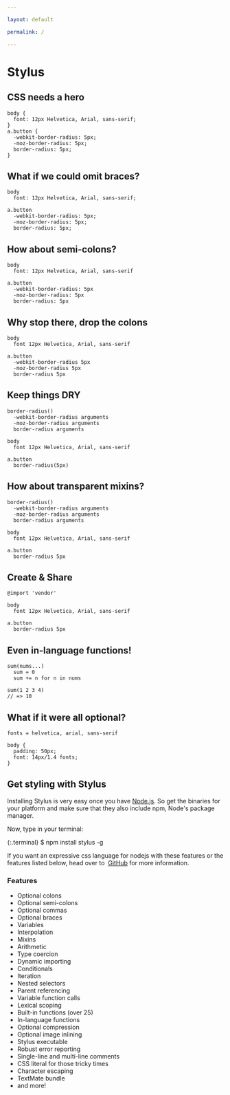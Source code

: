 ```yaml
---

layout: default

permalink: /

---
```


# Stylus

<div class="example" markdown="1">

## CSS needs a hero

    body {
      font: 12px Helvetica, Arial, sans-serif;
    }
    a.button {
      -webkit-border-radius: 5px;
      -moz-border-radius: 5px;
      border-radius: 5px;
    }

</div>
<div class="example" markdown="1">

## What if we could omit braces?

    body
      font: 12px Helvetica, Arial, sans-serif;
    
    a.button
      -webkit-border-radius: 5px;
      -moz-border-radius: 5px;
      border-radius: 5px;

</div>
<div class="example" markdown="1">

## How about semi-colons?

    body
      font: 12px Helvetica, Arial, sans-serif
    
    a.button
      -webkit-border-radius: 5px
      -moz-border-radius: 5px
      border-radius: 5px
</div>
<div class="example" markdown="1">

## Why stop there, drop the colons

    body
      font 12px Helvetica, Arial, sans-serif
    
    a.button
      -webkit-border-radius 5px
      -moz-border-radius 5px
      border-radius 5px

</div>
<div class="example" markdown="1">

## Keep things DRY

    border-radius()
      -webkit-border-radius arguments
      -moz-border-radius arguments
      border-radius arguments
    
    body
      font 12px Helvetica, Arial, sans-serif
    
    a.button
      border-radius(5px)

</div>
<div class="example" markdown="1">

## How about transparent mixins?

    border-radius()
      -webkit-border-radius arguments
      -moz-border-radius arguments
      border-radius arguments
    
    body
      font 12px Helvetica, Arial, sans-serif
    
    a.button
      border-radius 5px

</div>
<div class="example" markdown="1">

## Create &amp; Share

    @import 'vendor'
    
    body
      font 12px Helvetica, Arial, sans-serif
    
    a.button
      border-radius 5px

</div>
<div class="example" markdown="1">

## Even in-language functions!

    sum(nums...)
      sum = 0
      sum += n for n in nums

    sum(1 2 3 4)
    // => 10

</div>
<div class="example" markdown="1">

## What if it were all optional?

    fonts = helvetica, arial, sans-serif
    
    body {
      padding: 50px;
      font: 14px/1.4 fonts;
    }

</div>
<div class="example closing" markdown="1">

## Get styling with Stylus

Installing Stylus is very easy once you have [Node.js](http://nodejs.org/).
So get the binaries for your platform and make sure that they also include npm, Node's package manager.

Now, type in your terminal:

{:.terminal}
    $ npm install stylus -g

If you want an expressive css language for nodejs with these
features or the features listed below, head over to 
[GitHub](http://github.com/learnboost/stylus)
for more information.

<div class="features" markdown="1">

### Features

- Optional colons         
- Optional semi-colons         
- Optional commas         
- Optional braces         
- Variables          
- Interpolation
- Mixins
- Arithmetic
- Type coercion
- Dynamic importing
- Conditionals
- Iteration
- Nested selectors
- Parent referencing
- Variable function calls
- Lexical scoping
- Built-in functions (over 25)
- In-language functions
- Optional compression
- Optional image inlining
- Stylus executable
- Robust error reporting
- Single-line and multi-line comments
- CSS literal for those tricky times
- Character escaping
- TextMate bundle
- and more!

</div>
</div>
